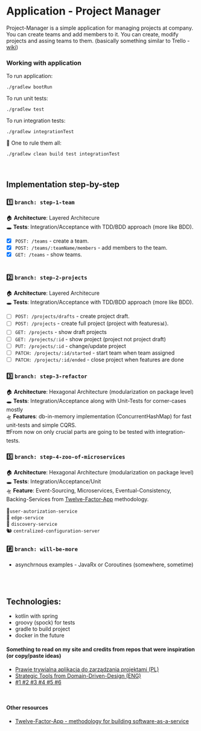 
# Application - Project Manager 
Project-Manager is a simple application for managing projects at company. You can create teams and add members to it. You can create, modify projects and assing teams to them. (basically something similar to Trello - [wiki](https://en.wikipedia.org/wiki/Project_management_software))

### Working with application

To run application:
```
./gradlew bootRun
```

To run unit tests:
```
./gradlew test
```

To run integration tests:
```
./gradlew integrationTest
```

💍 One to rule them all:
```
./gradlew clean build test integrationTest
```
<BR>

## Implementation step-by-step
### 1️⃣ `branch: step-1-team` <br>
🏠 **Architecture**: Layered Architecure <BR>
🕳 **Tests**: Integration/Acceptance with TDD/BDD approach (more like BDD).

* [x] `POST: /teams` - create a team. <br>
* [x] `POST: /teams/:teamName/members` - add members to the team. <br>
* [x] `GET: /teams` - show teams. <br> <br>

### 2️⃣ `branch: step-2-projects` <br>
🏠 **Architecture**: Layered Architecure <BR>
🕳 **Tests**: Integration/Acceptance with TDD/BDD approach (more like BDD).

* [ ] `POST: /projects/drafts` - create project draft. <br>
* [ ] `POST: /projects` - create full project (project with features📊). <br>
* [ ] `GET: /projects` - show draft projects <br>
* [ ] `GET: /projects/:id` - show project (project not project draft)<br>
* [ ] `PUT: /projects/:id` - change/update project <br>
* [ ] `PATCH: /projects/:id/started` - start team when team assigned <br>
* [ ] `PATCH: /projects/:id/ended` - close project when features are done <br>

### 3️⃣ `branch: step-3-refactor` <br>
🏠 **Architecture**: Hexagonal Architecture (modularization on package level) <BR>
🕳 **Tests**: Integration/Acceptance along with Unit-Tests for corner-cases mostly<BR>
🛸 **Features**: db-in-memory implementation (ConcurrentHashMap) for fast unit-tests and simple CQRS.<BR> 
❗❗From now on only crucial parts are going to be tested with integration-tests.

### 5️⃣ `branch: step-4-zoo-of-microservices` <br>
🏠 **Architecture**: Hexagonal Architecture (modularization on package level) <BR>
🕳 **Tests**: Integration/Acceptance/Unit<BR>
🛸 **Feature**: Event-Sourcing, Microservices, Eventual-Consistency, <BR>
Backing-Services from [Twelve-Factor-App](https://12factor.net/) methodology.

🦓`user-autorization-service` <BR>
🐼 `edge-service` <BR>
🐰 `discovery-service` <BR>
🐿 `centralized-configuration-server` <BR>

### #️⃣ `branch: will-be-more` <br>
- asynchrnous examples - JavaRx or Coroutines (somewhere, sometime)

<BR><BR>
  
## Technologies: 
- kotlin with spring 
- groovy (spock) for tests
- gradle to build project
- docker in the future
  
#### Something to read on my site and credits from repos that were inspiration (or copy/paste ideas)
* [Prawie trywialna aplikacja do zarządzania projektami (PL)](http://braintelligence.pl/prawie-trywialna-aplikacja-do-zarzadzania-projektami)
* [Strategic Tools from Domain-Driven-Design (ENG)](http://www.braintelligence.pl/the-nature-of-domain-driven-design/) 
* [ #1 ](https://github.com/kamranahmedse/design-patterns-for-humans)[ #2 ](https://github.com/BottegaIT/ddd-leaven-v2)[ #3 ](https://github.com/mkopylec/project-manager)[ #4 ](https://github.com/jakubnabrdalik/hentai) [ #5 ](https://github.com/heynickc/awesome-ddd)[ #6 ](https://github.com/kbastani/spring-cloud-event-sourcing-example)
<BR>

#### Other resources
* [Twelve-Factor-App - methodology for building software-as-a-service](https://12factor.net/)
